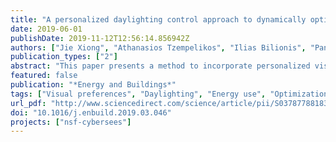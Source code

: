 ```yaml
---
title: "A personalized daylighting control approach to dynamically optimize visual satisfaction and lighting energy use"
date: 2019-06-01
publishDate: 2019-11-12T12:56:14.856942Z
authors: ["Jie Xiong", "Athanasios Tzempelikos", "Ilias Bilionis", "Panagiota Karava"]
publication_types: ["2"]
abstract: "This paper presents a method to incorporate personalized visual preferences in real-time optimal daylighting control without using general discomfort-based assumptions. A personalized shading control framework is developed to maximize occupant satisfaction while minimizing lighting energy use in daylit offices with automated shading systems. Personalized visual satisfaction utility functions were used along with model-predicted lighting energy use to form an optimization framework using two approaches. In the multi-objective optimization scheme, the satisfaction utility and predicted lighting energy consumption are used as parallel objectives to provide a set of Pareto solutions at each time step. In the single-objective optimization scheme, the satisfaction utility is converted into a constraint when minimizing lighting energy use. A simulation study with two distinct visual satisfaction models, inferred from experimental data, was conducted to evaluate the implementation feasibility and optimization effectiveness. Daily and annual simulation results are presented to demonstrate the different patterns of optimal points depending on preference profiles, occupant sensitivity to utility function, and exterior conditions. Finally, we present a new way to apply the multi-objective optimization without assigning arbitrary weights to objectives: allowing occupants to be the final decision makers in real-time balancing between their personalized visual satisfaction and energy use considerations, within dynamic hidden optimal bounds. A slider is introduced as a dynamic user interface with mapped and sorted optimal solutions."
featured: false
publication: "*Energy and Buildings*"
tags: ["Visual preferences", "Daylighting", "Energy use", "Optimization", "Personalized control"]
url_pdf: "http://www.sciencedirect.com/science/article/pii/S0378778818333358"
doi: "10.1016/j.enbuild.2019.03.046"
projects: ["nsf-cybersees"]
---
```

